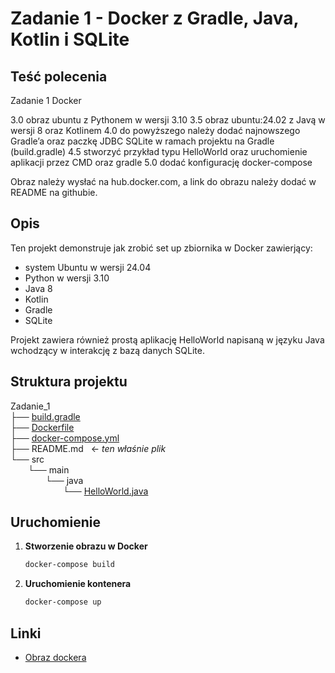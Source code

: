 # Zadanie 1 - Docker z Gradle, Java, Kotlin i SQLite

## Teść polecenia
Zadanie 1 Docker

3.0 obraz ubuntu z Pythonem w wersji 3.10
3.5 obraz ubuntu:24.02 z Javą w wersji 8 oraz Kotlinem
4.0 do powyższego należy dodać najnowszego Gradle’a oraz paczkę JDBC
SQLite w ramach projektu na Gradle (build.gradle)
4.5 stworzyć przykład typu HelloWorld oraz uruchomienie aplikacji
przez CMD oraz gradle
5.0 dodać konfigurację docker-compose

Obraz należy wysłać na hub.docker.com, a link do obrazu należy dodać w
README na githubie.

## Opis
Ten projekt demonstruje jak zrobić set up zbiornika w Docker zawierjący: 
- system Ubuntu w wersji 24.04
- Python w wersji 3.10
- Java 8
- Kotlin
- Gradle
- SQLite

Projekt zawiera również prostą aplikację HelloWorld napisaną w języku Java wchodzący w interakcję z bazą danych SQLite.

## Struktura projektu

Zadanie_1 <br>
├── [build.gradle](./build.gradle) <br>
├── [Dockerfile](./Dockerfile) <br>
├── [docker-compose.yml](./docker-compose.yml) <br>
├── README.md &nbsp; <- *ten właśnie plik* <br>
└── src <br>
&emsp;&emsp;└── main <br>
&emsp;&emsp;&emsp;&emsp;└── java <br>
&emsp;&emsp;&emsp;&emsp;&emsp;&emsp;└── [HelloWorld.java](./src/main/java/HelloWorld.java)

## Uruchomienie

1. **Stworzenie obrazu w Docker**
    ```sh
    docker-compose build
    ```

2. **Uruchomienie kontenera**
    ```sh
    docker-compose up
    ```

## Linki

* [Obraz dockera](https://hub.docker.com/r/angelonorelli/zadanie_1-app)